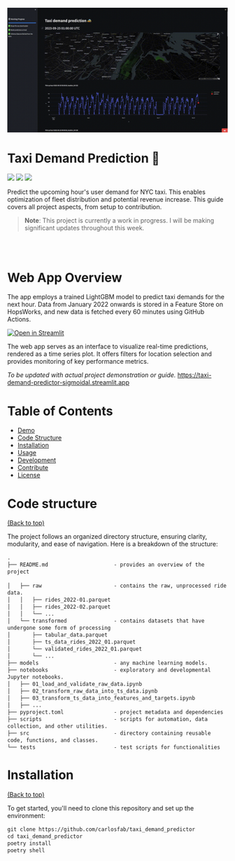 ![Banner](./header.gif)

# Taxi Demand Prediction 🚗

<img src="https://img.shields.io/badge/work%20in%20progress-FF103F" />
<a href="http://linkedin.com/in/carlos-melo-data-science/" alt="linkedin"> <img src="https://img.shields.io/badge/LinkedIn-0077B5?logo=linkedin&logoColor=white" /></a> 
<a href="http://twitter.com/carlos_melo_py" alt="twitter"> <img src="https://img.shields.io/badge/Twitter-1DA1F2?logo=twitter&logoColor=white" /></a> 

Predict the upcoming hour's user demand for NYC taxi. This enables optimization of fleet distribution and potential revenue increase. This guide covers all project aspects, from setup to contribution.


> **Note**: This project is currently a work in progress. I will be making significant updates throughout this week.

<br><br>

# Web App Overview

The app employs a trained LightGBM model to predict taxi demands for the next hour. Data from January 2022 onwards is stored in a Feature Store on HopsWorks, and new data is fetched every 60 minutes using GitHub Actions.

[![Open in Streamlit](https://static.streamlit.io/badges/streamlit_badge_black_white.svg)](https://taxi-demand-predictor-sigmoidal.streamlit.app)

The web app serves as an interface to visualize real-time predictions, rendered as a time series plot. It offers filters for location selection and provides monitoring of key performance metrics.

_To be updated with actual project demonstration or guide._
https://taxi-demand-predictor-sigmoidal.streamlit.app

# Table of Contents

- [Demo](#web-app-overview)
- [Code Structure](#code-structure)
- [Installation](#installation)
- [Usage](#usage)
- [Development](#development)
- [Contribute](#contribute)
- [License](#license)

# Code structure
[(Back to top)](#table-of-contents)

The project follows an organized directory structure, ensuring clarity, modularity, and ease of navigation. Here is a breakdown of the structure:

```
.
├── README.md                     - provides an overview of the project

│   ├── raw                       - contains the raw, unprocessed ride data.
│   │   ├── rides_2022-01.parquet 
│   │   ├── rides_2022-02.parquet 
│   │   └── ...
│   └── transformed               - contains datasets that have undergone some form of processing
│       ├── tabular_data.parquet  
│       ├── ts_data_rides_2022_01.parquet  
│       └── validated_rides_2022_01.parquet 
│       └── ... 
├── models                        - any machine learning models.
├── notebooks                     - exploratory and developmental Jupyter notebooks.
│   ├── 01_load_and_validate_raw_data.ipynb
│   ├── 02_transform_raw_data_into_ts_data.ipynb
│   ├── 03_transform_ts_data_into_features_and_targets.ipynb
│   ├── ...
├── pyproject.toml                - project metadata and dependencies
├── scripts                       - scripts for automation, data collection, and other utilities.
├── src                           - directory containing reusable code, functions, and classes.
└── tests                         - test scripts for functionalities
```

# Installation
[(Back to top)](#table-of-contents)

To get started, you'll need to clone this repository and set up the environment:

```shell
git clone https://github.com/carlosfab/taxi_demand_predictor
cd taxi_demand_predictor
poetry install
poetry shell
```

